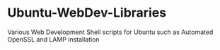 # Ubuntu-WebDev-Libraries
Various Web Development Shell scripts for Ubuntu such as Automated OpenSSL and LAMP installation
